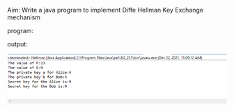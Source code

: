 Aim: Write  a java program to implement Diffe Hellman Key Exchange mechanism

program:

output:

![output](Hellman.png)
